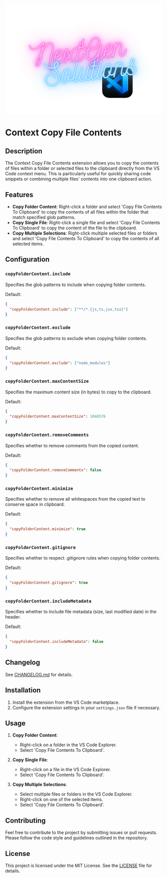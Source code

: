 <p align="center">
  <img src="./assets/readme-title.png" width="600" />
</p>

# Context Copy File Contents

## Description

The Context Copy File Contents extension allows you to copy the contents of files within a folder or selected files to the clipboard directly from the VS Code context menu. This is particularly useful for quickly sharing code snippets or combining multiple files' contents into one clipboard action.

## Features

- **Copy Folder Content**: Right-click a folder and select 'Copy File Contents To Clipboard' to copy the contents of all files within the folder that match specified glob patterns.
- **Copy Single File**: Right-click a single file and select 'Copy File Contents To Clipboard' to copy the content of the file to the clipboard.
- **Copy Multiple Selections**: Right-click multiple selected files or folders and select 'Copy File Contents To Clipboard' to copy the contents of all selected items.

## Configuration

### `copyFolderContent.include`

Specifies the glob patterns to include when copying folder contents.

Default:

```json
{
  "copyFolderContent.include": ["**/*.{js,ts,jsx,tsx}"]
}
```

### `copyFolderContent.exclude`

Specifies the glob patterns to exclude when copying folder contents.

Default:

```json
{
  "copyFolderContent.exclude": ["node_modules"]
}
```

### `copyFolderContent.maxContentSize`

Specifies the maximum content size (in bytes) to copy to the clipboard.

Default:

```json
{
  "copyFolderContent.maxContentSize": 1048576
}
```

### `copyFolderContent.removeComments`

Specifies whether to remove comments from the copied content.

Default:

```json
{
  "copyFolderContent.removeComments": false
}
```

### `copyFolderContent.minimize`

Specifies whether to remove all whitespaces from the copied text to conserve space in clipboard.

Default:

```json
{
  "copyFolderContent.minimize": true
}
```

### `copyFolderContent.gitignore`

Specifies whether to respect .gitignore rules when copying folder contents.

Default:

```json
{
  "copyFolderContent.gitignore": true
}
```

### `copyFolderContent.includeMetadata`

Specifies whether to include file metadata (size, last modified date) in the header.

Default:

```json
{
  "copyFolderContent.includeMetadata": false
}
```

## Changelog

See [CHANGELOG.md](CHANGELOG.md) for details.

## Installation

1. Install the extension from the VS Code marketplace.
2. Configure the extension settings in your `settings.json` file if necessary.

## Usage

1. **Copy Folder Content**:

   - Right-click on a folder in the VS Code Explorer.
   - Select 'Copy File Contents To Clipboard'.

2. **Copy Single File**:

   - Right-click on a file in the VS Code Explorer.
   - Select 'Copy File Contents To Clipboard'.

3. **Copy Multiple Selections**:
   - Select multiple files or folders in the VS Code Explorer.
   - Right-click on one of the selected items.
   - Select 'Copy File Contents To Clipboard'.

## Contributing

Feel free to contribute to the project by submitting issues or pull requests. Please follow the code style and guidelines outlined in the repository.

## License

This project is licensed under the MIT License. See the [LICENSE](LICENSE) file for details.

